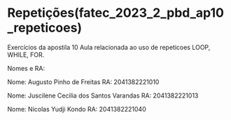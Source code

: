 # Repetições(fatec_2023_2_pbd_ap10_repeticoes)
Exercícios da apostila 10
Aula relacionada ao uso de repeticoes LOOP, WHILE, FOR.


Nomes e RA:

Nome: Augusto Pinho de Freitas RA: 2041382221010

Nome: Juscilene Cecilia dos Santos Varandas RA: 2041382221013

Nome: Nicolas Yudji Kondo RA: 2041382221040
